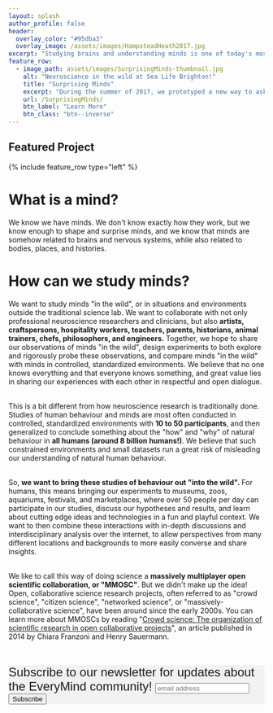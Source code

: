 ```yaml
---
layout: splash
author_profile: false
header: 
  overlay_color: "#95dba3"
  overlay_image: /assets/images/HampsteadHeath2017.jpg
excerpt: "Studying brains and understanding minds is one of today's most exciting challenges. We want to get more brains involved in the study of brains, and more minds involved in understanding how minds of many shapes and sizes can co-exist. "
feature_row:
  - image_path: assets/images/SurprisingMinds-thumbnail.jpg
    alt: "Neuroscience in the wild at Sea Life Brighton!"
    title: "Surprising Minds"
    excerpt: "During the summer of 2017, we prototyped a new way to ask scientific questions about behaviour and the mind with an interactive science exhibit at Sea Life Brighton! This is part of a larger effort to bring neuroscience experiments out of the lab and 'into the wild'. Now we're analyzing our initial data and working on exhibit version 2.0!"
    url: /SurprisingMinds/
    btn_label: "Learn More"
    btn_class: "btn--inverse"
---
```


<h2> Featured Project </h2>

{% include feature_row type="left" %}

<h1> What is a mind? </h1>

<p> We know we have minds. We don't know exactly how they work, but we know enough to shape and surprise minds, and we know that minds are somehow related to brains and nervous systems, while also related to bodies, places, and histories. </p>

<h1>How can we study minds? </h1>

<p>We want to study minds "in the wild", or in situations and environments outside the traditional science lab. We want to collaborate with not only professional neuroscience researchers and clinicians, but also <b>artists, craftspersons, hospitality workers, teachers, parents, historians, animal trainers, chefs, philosophers, and engineers.</b> Together, we hope to share our observations of minds "in the wild", design experiments to both explore and rigorously probe these observations, and compare minds "in the wild" with minds in controlled, standardized environments. We believe that no one knows everything and that everyone knows something, and great value lies in sharing our experiences with each other in respectful and open dialogue. <br/><br/>
	
This is a bit different from how neuroscience research is traditionally done. Studies of human behaviour and minds are most often conducted in controlled, standardized environments with <b>10 to 50 participants</b>, and then generalized to conclude something about the "how" and "why" of natural behaviour in <b>all humans (around 8 billion humans!)</b>. We believe that such constrained environments and small datasets run a great risk of misleading our understanding of natural human behaviour. <br/><br/>

So, <b>we want to bring these studies of behaviour out "into the wild".</b> For humans, this means bringing our experiments to museums, zoos, aquariums, festivals, and marketplaces, where over 50 people per day can participate in our studies, discuss our hypotheses and results, and learn about cutting edge ideas and technologies in a fun and playful context. We want to then combine these interactions with in-depth discussions and interdisciplinary analysis over the internet, to allow perspectives from many different locations and backgrounds to more easily converse and share insights. <br/><br/>

We like to call this way of doing science a <b>massively multiplayer open scientific collaboration, or "MMOSC"</b>. But we didn't make up the idea! Open, collaborative science research projects, often referred to as "crowd science", "citizen science", "networked science", or "massively-collaborative science", have been around since the early 2000s. You can learn more about MMOSCs by reading "<a href="http://www.sciencedirect.com/science/article/pii/S0048733313001212">Crowd science: The organization of scientific research in open collaborative projects</a>", an article published in 2014 by Chiara Franzoni and Henry Sauermann. <br/><br/><br/></p>

<!-- Begin MailChimp Signup Form -->
<link href="//cdn-images.mailchimp.com/embedcode/horizontal-slim-10_7.css" rel="stylesheet" type="text/css">
<style type="text/css">
	#mc_embed_signup{background:#f2f2f2; clear:left; font:24px Oxygen,Helvetica,Arial,sans-serif; width:100%;}
	/* Add your own MailChimp form style overrides in your site stylesheet or in this style block.
	   We recommend moving this block and the preceding CSS link to the HEAD of your HTML file. */
</style>
<div id="mc_embed_signup">
<form action="//online.us16.list-manage.com/subscribe/post?u=eb2472695fd6c8a6c2291c528&amp;id=322b339266" method="post" id="mc-embedded-subscribe-form" name="mc-embedded-subscribe-form" class="validate" target="_blank" novalidate>
    <div id="mc_embed_signup_scroll">
	<label for="mce-EMAIL">Subscribe to our newsletter for updates about the EveryMind community!</label>
	<input type="email" value="" name="EMAIL" class="email" id="mce-EMAIL" placeholder="email address" required>
    <!-- real people should not fill this in and expect good things - do not remove this or risk form bot signups-->
    <div style="position: absolute; left: -5000px;" aria-hidden="true"><input type="text" name="b_eb2472695fd6c8a6c2291c528_322b339266" tabindex="-1" value=""></div>
    <div class="clear"><input type="submit" value="Subscribe" name="subscribe" id="mc-embedded-subscribe" class="button"></div>
    </div>
</form>
</div>

<!--End mc_embed_signup-->
